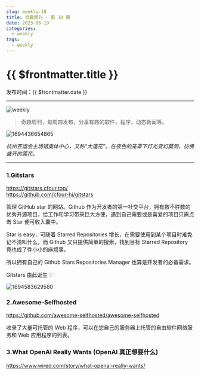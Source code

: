```yaml
---
slug: weekly-18
title: 奇趣周刊 - 第 18 期
date: 2023-06-19
categories:
  - weekly
tags:
  - weekly
---
```


# {{ $frontmatter.title }}

发布时间：{{ $frontmatter.date }}

---

![weekly](https://imgurl.zishu.me/weekly.webp)

> 奇趣周刊，每周四发布，分享有趣的软件，程序，动态新闻等。

![1694436654865](https://imgurl.zishu.me/images/old/1694436654865.jpg)

*杭州亚运会主场馆奥体中心，又称“大莲花”。在夜色的笼罩下灯光变幻莫测，彷佛盛开的莲花。*

---

### 1.Gitstars

https://gitstars.cfour.top/  
https://github.com/cfour-hi/gitstars  

管理 GitHub star 的网站。Github 作为开发者的第一社交平台，拥有数不胜数的优秀开源项目，给工作和学习带来巨大方便，遇到自己需要或是喜爱的项目只需点击 Star 便可收入囊中。

Star is easy，可随着 Starred Repositories 增长，在需要使用到某个项目时难免记不清叫什么，而 Github 又只提供简单的搜索，找到目标 Starred Repository 竟也成了件小小的麻烦事。

所以拥有自己的 Github Stars Repositories Manager 也算是开发者的必备需求。

Gitstars 由此诞生 💡

![1694583629560](https://imgurl.zishu.me/images/old/1694583629560.jpg)


### 2.Awesome-Selfhosted

https://github.com/awesome-selfhosted/awesome-selfhosted

收录了大量可托管的 Web 程序，可以在您自己的服务器上托管的自由软件网络服务和 Web 应用程序的列表。

### 3.What OpenAI Really Wants (OpenAI 真正想要什么)

https://www.wired.com/story/what-openai-really-wants/

